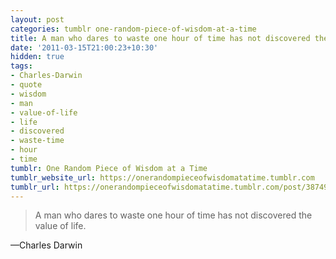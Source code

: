 ```yaml
---
layout: post
categories: tumblr one-random-piece-of-wisdom-at-a-time
title: A man who dares to waste one hour of time has not discovered the value of life.
date: '2011-03-15T21:00:23+10:30'
hidden: true
tags:
- Charles-Darwin
- quote
- wisdom
- man
- value-of-life
- life
- discovered
- waste-time
- hour
- time
tumblr: One Random Piece of Wisdom at a Time
tumblr_website_url: https://onerandompieceofwisdomatatime.tumblr.com
tumblr_url: https://onerandompieceofwisdomatatime.tumblr.com/post/3874926476/a-man-who-dares-to-waste-one-hour-of-time-has-not
---
```

> A man who dares to waste one hour of time has not discovered the value of life.

—Charles Darwin
